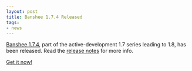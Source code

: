 ```yaml
---
layout: post
title: Banshee 1.7.4 Released
tags:
- news
---
```


[Banshee 1.7.4](/download/archives/1.7.4/), part of the active-development 1.7 series leading to 1.8, has been released.  Read the [release notes](/download/archives/1.7.4/) for more info.

[Get it now!](/download)
